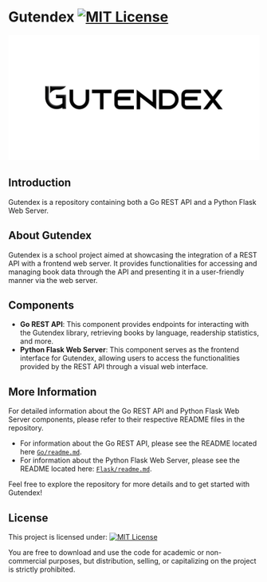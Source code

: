 # Gutendex [![MIT License](https://img.shields.io/badge/License-MIT-green.svg)](https://opensource.org/license/mit/)

![Text: Gutendex](readme/logo.jpg)

## Introduction
Gutendex is a repository containing both a Go REST API and a Python Flask Web Server.

## About Gutendex

Gutendex is a school project aimed at showcasing the integration of a REST API with a frontend web server. It provides functionalities for accessing and managing book data through the API and presenting it in a user-friendly manner via the web server.

## Components

- **Go REST API**: This component provides endpoints for interacting with the Gutendex library, retrieving books by language, readership statistics, and more.
- **Python Flask Web Server**: This component serves as the frontend interface for Gutendex, allowing users to access the functionalities provided by the REST API through a visual web interface.

## More Information

For detailed information about the Go REST API and Python Flask Web Server components, please refer to their respective README files in the repository.

- For information about the Go REST API, please see the README located here [`Go/readme.md`](Go/readme.md).
- For information about the Python Flask Web Server, please see the README located here: [`Flask/readme.md`](Flask/readme.md).

Feel free to explore the repository for more details and to get started with Gutendex!

## License
This project is licensed under:
[![MIT License](https://img.shields.io/badge/License-MIT-green.svg)](https://opensource.org/license/mit/)

You are free to download and use the code for academic or non-commercial purposes, but distribution, selling, or capitalizing on the project is strictly prohibited.